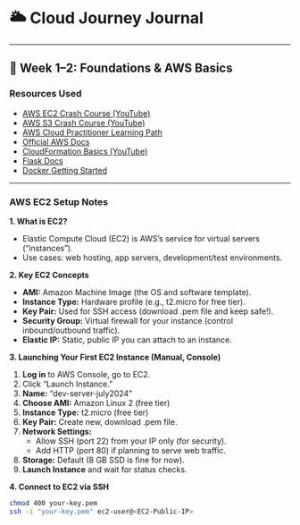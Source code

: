  # 🌥️ Cloud Journey Journal

---

## 📅 Week 1–2: Foundations & AWS Basics

### **Resources Used**
- [AWS EC2 Crash Course (YouTube)](https://www.youtube.com/watch?v=Uu3k3x_qb4U)
- [AWS S3 Crash Course (YouTube)](https://www.youtube.com/watch?v=UB3DE5Bgfx4)
- [AWS Cloud Practitioner Learning Path](https://aws.amazon.com/training/learning-paths/cloud-practitioner/)
- [Official AWS Docs](https://docs.aws.amazon.com/)
- [CloudFormation Basics (YouTube)](https://www.youtube.com/watch?v=1IaT7r9Q6EA)
- [Flask Docs](https://flask.palletsprojects.com/)
- [Docker Getting Started](https://docs.docker.com/get-started/)

---

### **AWS EC2 Setup Notes**

**1. What is EC2?**
- Elastic Compute Cloud (EC2) is AWS’s service for virtual servers (“instances”).
- Use cases: web hosting, app servers, development/test environments.

**2. Key EC2 Concepts**
- **AMI:** Amazon Machine Image (the OS and software template).
- **Instance Type:** Hardware profile (e.g., t2.micro for free tier).
- **Key Pair:** Used for SSH access (download .pem file and keep safe!).
- **Security Group:** Virtual firewall for your instance (control inbound/outbound traffic).
- **Elastic IP:** Static, public IP you can attach to an instance.

**3. Launching Your First EC2 Instance (Manual, Console)**
1. **Log in** to AWS Console, go to EC2.
2. Click “Launch Instance.”
3. **Name:** “dev-server-july2024”
4. **Choose AMI:** Amazon Linux 2 (free tier)
5. **Instance Type:** t2.micro (free tier)
6. **Key Pair:** Create new, download .pem file.
7. **Network Settings:**
   - Allow SSH (port 22) from your IP only (for security).
   - Add HTTP (port 80) if planning to serve web traffic.
8. **Storage:** Default (8 GB SSD is fine for now).
9. **Launch Instance** and wait for status checks.

**4. Connect to EC2 via SSH**
```bash
chmod 400 your-key.pem
ssh -i "your-key.pem" ec2-user@<EC2-Public-IP>
